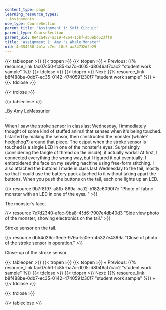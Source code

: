 ```yaml
---
content_type: page
learning_resource_types:
- Assignments
ocw_type: CourseSection
parent_title: 'Assignment 1: Soft Circuit'
parent_type: CourseSection
parent_uid: 8e4ca487-a319-4264-15bf-db3ebc623ff8
title: 'Assignment 1: Amy''s Whale Monster'
uid: 4e354258-4b1a-c7ec-f8c5-aa84732d2e29
---
```


{{< tableopen >}}
{{< tropen >}}
{{< tdopen >}}
« Previous: {{% resource_link fac07c50-fc85-ba7c-d005-d8046af7cac2 "student work sample" %}}
{{< tdclose >}}
{{< tdopen >}}
Next: {{% resource_link b8f488be-0db7-ec35-0142-4740591230f7 "student work sample" %}} »
{{< tdclose >}}

{{< trclose >}}

{{< tableclose >}}

_By Amy LeMessurier  
_

When I saw the stroke sensor in class last Wednesday, I immediately thought of some kind of stuffed animal that senses when it's being touched. I started by making the sensor, then constructed the monster (whale? hedgehog?) around that piece. The output when the stroke sensor is touched is a single LED in one of the monster's eyes. Surprisingly (considering the tangle of thread on the inside), it actually works! At first, I connected everything the wrong way, but I figured it out eventually. I embroidered the face on my sewing machine using free-form stitching. I also attached the buttons I made in class last Wednesday to the tail, mostly so that I could use the battery pack attached to it without taking apart the buttons. When you push the buttons on the tail, each one lights up an LED.

{{< resource 9b7f8197-a8fb-869a-ba02-b182c6090f7c "Photo of fabric monster with an LED in one of the eyes. " >}}

The monster’s face.

{{< resource 7e7d2340-afcc-9ba8-45d6-7907e4db40d3 "Side view photo of the monster, showing electronics on the tail." >}}

Stroke sensor on the tail.

{{< resource db54d26c-3ece-976a-5a0e-c45327e4399a "Close of photo of the stroke sensor in operation." >}}

Close-up of the stroke sensor.

{{< tableopen >}}
{{< tropen >}}
{{< tdopen >}}
« Previous: {{% resource_link fac07c50-fc85-ba7c-d005-d8046af7cac2 "student work sample" %}}
{{< tdclose >}}
{{< tdopen >}}
Next: {{% resource_link b8f488be-0db7-ec35-0142-4740591230f7 "student work sample" %}} »
{{< tdclose >}}

{{< trclose >}}

{{< tableclose >}}